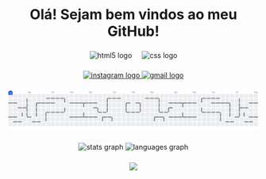 <h1 align="center">Olá! Sejam bem vindos ao meu GitHub!</h1>

###

<div align="center">
  <img src="https://cdn.jsdelivr.net/gh/devicons/devicon/icons/html5/html5-original.svg" height="60" alt="html5 logo"  />
  <img width="12" />
  <img src="https://cdn.jsdelivr.net/gh/devicons/devicon/icons/css3/css3-original.svg" height="60" alt="css logo"  />
</div>

###

<div align="center">
  <a href="https://www.instagram.com/rderbli?igsh=MW9peGZiNXp6d2xkaQ==" target="_blank">
    <img src="https://img.shields.io/static/v1?message=Instagram&logo=instagram&label=&color=E4405F&logoColor=white&labelColor=&style=for-the-badge" height="25" alt="instagram logo"  />
  </a>
  <a href="https://mail.google.com/mail/u/1/#inbox" target="_blank">
    <img src="https://img.shields.io/static/v1?message=Gmail&logo=gmail&label=&color=D14836&logoColor=white&labelColor=&style=for-the-badge" height="25" alt="gmail logo"  />
  </a>
</div>

###

<picture>
  <source media="(prefers-color-scheme: dark)" srcset="https://raw.githubusercontent.com/brunoderbli10-ui/brunoderbli10-ui/output/pacman-contribution-graph-dark.svg">
  <source media="(prefers-color-scheme: light)" srcset="https://raw.githubusercontent.com/brunoderbli10-ui/brunoderbli10-ui/output/pacman-contribution-graph.svg">
  <img alt="pacman contribution graph" src="https://raw.githubusercontent.com/brunoderbli10-ui/brunoderbli10-ui/output/pacman-contribution-graph.svg">
</picture>

###

<div align="center">
  <img src="https://github-readme-stats.vercel.app/api?username=brunoderbli10-ui&hide_title=false&hide_rank=false&show_icons=true&include_all_commits=true&count_private=true&disable_animations=false&theme=dracula&locale=pt-br&hide_border=false&order=1" height="150" alt="stats graph"  />
  <img src="https://github-readme-stats.vercel.app/api/top-langs?username=brunoderbli10-ui&locale=pt-br&hide_title=false&layout=compact&card_width=320&langs_count=5&theme=dracula&hide_border=false&order=2" height="150" alt="languages graph"  />
</div>

###

<div align="center">
  <img src="https://visitor-badge.laobi.icu/badge?page_id=brunoderbli10-ui.brunoderbli10-ui&"  />
</div>

###
